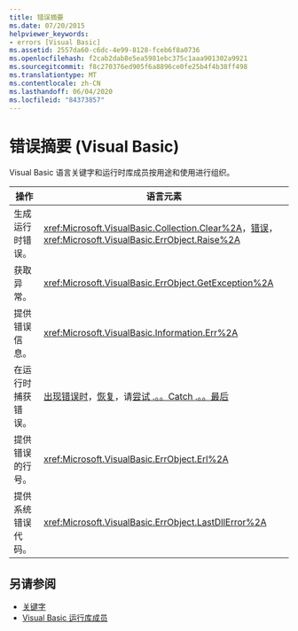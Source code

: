 ```yaml
---
title: 错误摘要
ms.date: 07/20/2015
helpviewer_keywords:
- errors [Visual Basic]
ms.assetid: 2557da60-c6dc-4e99-8128-fceb6f8a0736
ms.openlocfilehash: f2cab2dab8e5ea5981ebc375c1aaa901302a9921
ms.sourcegitcommit: f8c270376ed905f6a8896ce0fe25b4f4b38ff498
ms.translationtype: MT
ms.contentlocale: zh-CN
ms.lasthandoff: 06/04/2020
ms.locfileid: "84373857"
---
```

# <a name="errors-summary-visual-basic"></a>错误摘要 (Visual Basic)
Visual Basic 语言关键字和运行时库成员按用途和使用进行组织。  
  
|操作|语言元素|  
|------------|----------------------|  
|生成运行时错误。|<xref:Microsoft.VisualBasic.Collection.Clear%2A>，[错误](../statements/error-statement.md)，<xref:Microsoft.VisualBasic.ErrObject.Raise%2A>|  
|获取异常。|<xref:Microsoft.VisualBasic.ErrObject.GetException%2A>|  
|提供错误信息。|<xref:Microsoft.VisualBasic.Information.Err%2A>|  
|在运行时捕获错误。|[出现错误时](../statements/on-error-statement.md)，[恢复](../statements/resume-statement.md)，请[尝试 .。。Catch .。。最后](../statements/try-catch-finally-statement.md)|  
|提供错误的行号。|<xref:Microsoft.VisualBasic.ErrObject.Erl%2A>|  
|提供系统错误代码。|<xref:Microsoft.VisualBasic.ErrObject.LastDllError%2A>|  
  
## <a name="see-also"></a>另请参阅

- [关键字](index.md)
- [Visual Basic 运行库成员](../runtime-library-members.md)
